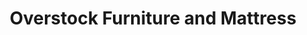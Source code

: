 ---
title: "Overstock Furniture and Mattress"
url: /aurora/overstock-furniture-and-mattress/
shop: furniture
---